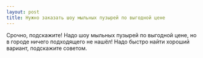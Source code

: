 ```yaml
---
layout: post 
title: Нужно заказать шоу мыльных пузырей по выгодной цене 
--- 
```

Срочно, подскажите! Надо шоу мыльных пузырей по выгодной цене, но в городе ничего подходящего не нашёл! Надо быстро найти хороший вариант, подскажите советом.